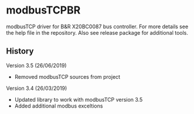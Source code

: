 # modbusTCPBR
modbusTCP driver for B&amp;R X20BC0087 bus controller. For more details see the help file in the repository. Also see release package for additional tools.

## History
Version 3.5 (26/06/2019)
- Removed modbusTCP sources from project

Version 3.4 (26/03/2019)
- Updated library to work with modbusTCP version 3.5
- Added additional modbus exceltions
